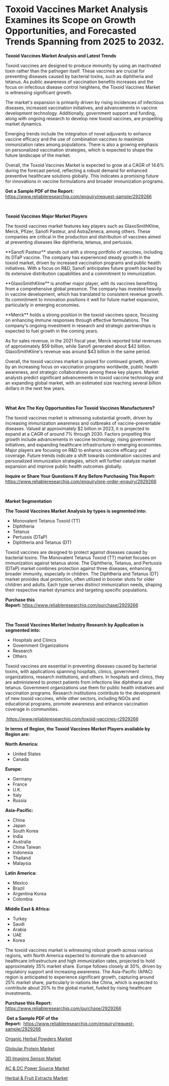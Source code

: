 <p><h1>Toxoid Vaccines Market Analysis Examines its Scope on Growth Opportunities, and Forecasted Trends Spanning from 2025 to 2032.</h1></p><p><strong>Toxoid Vaccines Market Analysis and Latest Trends</strong></p>
<p><p>Toxoid vaccines are designed to produce immunity by using an inactivated toxin rather than the pathogen itself. These vaccines are crucial for preventing diseases caused by bacterial toxins, such as diphtheria and tetanus. As public awareness of vaccination benefits increases and the focus on infectious disease control heightens, the Toxoid Vaccines Market is witnessing significant growth. </p><p>The market's expansion is primarily driven by rising incidences of infectious diseases, increased vaccination initiatives, and advancements in vaccine development technology. Additionally, government support and funding, along with ongoing research to develop new toxoid vaccines, are propelling market dynamics. </p><p>Emerging trends include the integration of novel adjuvants to enhance vaccine efficacy and the use of combination vaccines to maximize immunization rates among populations. There is also a growing emphasis on personalized vaccination strategies, which is expected to shape the future landscape of the market. </p><p>Overall, the Toxoid Vaccines Market is expected to grow at a CAGR of 14.6% during the forecast period, reflecting a robust demand for enhanced preventive healthcare solutions globally. This indicates a promising future for innovations in vaccine formulations and broader immunization programs.</p></p>
<p><strong>Get a Sample PDF of the Report:&nbsp;</strong> <a href="https://www.reliableresearchiq.com/enquiry/request-sample/2929266?utm_campaign=1140&utm_medium=2&utm_source=Github&utm_content=ia&utm_term=12032025&utm_id=toxoid-vaccines">https://www.reliableresearchiq.com/enquiry/request-sample/2929266</a></p>
<p>&nbsp;</p>
<p><strong>Toxoid Vaccines Major Market Players</strong></p>
<p><p>The toxoid vaccines market features key players such as GlaxoSmithKline, Merck, Pfizer, Sanofi Pasteur, and AstraZeneca, among others. These companies are critical in the production and distribution of vaccines aimed at preventing diseases like diphtheria, tetanus, and pertussis.</p><p>**Sanofi Pasteur** stands out with a strong portfolio of vaccines, including its DTaP vaccine. The company has experienced steady growth in the toxoid market, driven by increased vaccination programs and public health initiatives. With a focus on R&D, Sanofi anticipates future growth backed by its extensive distribution capabilities and a commitment to immunization.</p><p>**GlaxoSmithKline** is another major player, with its vaccines benefiting from a comprehensive global presence. The company has invested heavily in vaccine development, which has translated to consistent revenue growth. Its commitment to innovation positions it well for future market expansion, particularly in emerging economies.</p><p>**Merck** holds a strong position in the toxoid vaccines space, focusing on enhancing immune responses through effective formulations. The company's ongoing investment in research and strategic partnerships is expected to fuel growth in the coming years.</p><p>As for sales revenue, in the 2021 fiscal year, Merck reported total revenues of approximately $59 billion, while Sanofi generated about $42 billion. GlaxoSmithKline's revenue was around $43 billion in the same period. </p><p>Overall, the toxoid vaccines market is poised for continued growth, driven by an increasing focus on vaccination programs worldwide, public health awareness, and strategic collaborations among these key players. Market analysts predict significant advancements in toxoid vaccine technology and an expanding global market, with an estimated size reaching several billion dollars in the next few years.</p></p>
<p>&nbsp;</p>
<p><strong>What Are The Key Opportunities For Toxoid Vaccines Manufacturers?</strong></p>
<p><p>The toxoid vaccines market is witnessing substantial growth, driven by increasing immunization awareness and outbreaks of vaccine-preventable diseases. Valued at approximately $2 billion in 2023, it is projected to expand at a CAGR of around 7% through 2030. Factors propelling this growth include advancements in vaccine technology, rising government initiatives, and expanding healthcare infrastructure in emerging economies. Major players are focusing on R&D to enhance vaccine efficacy and coverage. Future trends indicate a shift towards combination vaccines and personalized immunization strategies, which will further catalyze market expansion and improve public health outcomes globally.</p></p>
<p><strong>Inquire or Share Your Questions If Any Before Purchasing This Report:</strong> <a href="https://www.reliableresearchiq.com/enquiry/pre-order-enquiry/2929266?utm_campaign=1140&utm_medium=2&utm_source=Github&utm_content=ia&utm_term=12032025&utm_id=toxoid-vaccines">https://www.reliableresearchiq.com/enquiry/pre-order-enquiry/2929266</a></p>
<p>&nbsp;</p>
<p><strong>Market Segmentation</strong></p>
<p><strong>The Toxoid Vaccines Market Analysis by types is segmented into:</strong></p>
<p><ul><li>Monovalent Tetanus Toxoid (TT)</li><li>Diphtheria</li><li>Tetanus</li><li>Pertussis (DTaP)</li><li>Diphtheria and Tetanus (DT)</li></ul></p>
<p><p>Toxoid vaccines are designed to protect against diseases caused by bacterial toxins. The Monovalent Tetanus Toxoid (TT) market focuses on immunization against tetanus alone. The Diphtheria, Tetanus, and Pertussis (DTaP) market combines protection against three diseases, enhancing broader immunity, especially in children. The Diphtheria and Tetanus (DT) market provides dual protection, often utilized in booster shots for older children and adults. Each type serves distinct immunization needs, shaping their respective market dynamics and targeting specific populations.</p></p>
<p><strong>Purchase this Report:&nbsp;</strong><a href="https://www.reliableresearchiq.com/purchase/2929266?utm_campaign=1140&utm_medium=2&utm_source=Github&utm_content=ia&utm_term=12032025&utm_id=toxoid-vaccines">https://www.reliableresearchiq.com/purchase/2929266</a></p>
<p>&nbsp;</p>
<p><strong>The Toxoid Vaccines Market Industry Research by Application is segmented into:</strong></p>
<p><ul><li>Hospitals and Clinics</li><li>Government Organizations</li><li>Research</li><li>Others</li></ul></p>
<p><p>Toxoid vaccines are essential in preventing diseases caused by bacterial toxins, with applications spanning hospitals, clinics, government organizations, research institutions, and others. In hospitals and clinics, they are administered to protect patients from infections like diphtheria and tetanus. Government organizations use them for public health initiatives and vaccination programs. Research institutions contribute to the development of new toxoid vaccines, while other sectors, including NGOs and educational programs, promote awareness and enhance vaccination coverage in communities.</p></p>
<p><a href="https://www.reliableresearchiq.com/toxoid-vaccines-r2929266?utm_campaign=1140&utm_medium=2&utm_source=Github&utm_content=ia&utm_term=12032025&utm_id=toxoid-vaccines">&nbsp;https://www.reliableresearchiq.com/toxoid-vaccines-r2929266</a></p>
<p><strong>In terms of Region, the Toxoid Vaccines Market Players available by Region are:</strong></p>
<p>
    <p> <strong> North America: </strong>
        <ul>
            <li>United States</li>
            <li>Canada</li>
        </ul>
        </p> 
    <p> <strong> Europe: </strong>
        <ul>
            <li>Germany</li>
            <li>France</li>
            <li>U.K.</li>
            <li>Italy</li>
            <li>Russia</li>
        </ul>
        </p> 
    <p> <strong> Asia-Pacific: </strong>
        <ul>
            <li>China</li>
            <li>Japan</li>
            <li>South Korea</li>
            <li>India</li>
            <li>Australia</li>
            <li>China Taiwan</li>
            <li>Indonesia</li>
            <li>Thailand</li>
            <li>Malaysia</li>
        </ul>
        </p> 
    <p> <strong> Latin America: </strong>
        <ul>
            <li>Mexico</li>
            <li>Brazil</li>
            <li>Argentina Korea</li>
            <li>Colombia</li>
        </ul>
        </p> 
    <p> <strong> Middle East & Africa: </strong>
        <ul>
            <li>Turkey</li>
            <li>Saudi</li>
            <li>Arabia</li>
            <li>UAE</li>
            <li>Korea</li>
        </ul>
    </p>
    </p>
<p><p>The toxoid vaccines market is witnessing robust growth across various regions, with North America expected to dominate due to advanced healthcare infrastructure and high immunization rates, projected to hold approximately 35% market share. Europe follows closely at 30%, driven by regulatory support and increasing awareness. The Asia-Pacific (APAC) region is anticipated to experience significant growth, capturing around 25% market share, particularly in nations like China, which is expected to contribute about 20% to the global market, fueled by rising healthcare investments.</p></p>
<p><strong>Purchase this Report: </strong><a href="https://www.reliableresearchiq.com/purchase/2929266?utm_campaign=1140&utm_medium=2&utm_source=Github&utm_content=ia&utm_term=12032025&utm_id=toxoid-vaccines">https://www.reliableresearchiq.com/purchase/2929266</a></p>
<p>&nbsp;<strong>Get a Sample PDF of the Report:&nbsp;&nbsp;</strong><a href="https://www.reliableresearchiq.com/enquiry/request-sample/2929266?utm_campaign=1140&utm_medium=2&utm_source=Github&utm_content=ia&utm_term=12032025&utm_id=toxoid-vaccines">https://www.reliableresearchiq.com/enquiry/request-sample/2929266</a></p>
<p><strong></strong></p>
<p><p><a href="https://github.com/spehnluenaru/Market-Research-Report-List-1/blob/main/organic-herbal-powders-market.md?utm_campaign=1140&utm_medium=2&utm_source=Github&utm_content=ia&utm_term=12032025&utm_id=toxoid-vaccines">Organic Herbal Powders Market</a></p><p><a href="https://github.com/kluviabolofo/Market-Research-Report-List-1/blob/main/globular-protein-market.md?utm_campaign=1140&utm_medium=2&utm_source=Github&utm_content=ia&utm_term=12032025&utm_id=toxoid-vaccines">Globular Protein Market</a></p><p><a href="https://github.com/thapabylers2/Market-Research-Report-List-1/blob/main/3d-imaging-sensor-market.md?utm_campaign=1140&utm_medium=2&utm_source=Github&utm_content=ia&utm_term=12032025&utm_id=toxoid-vaccines">3D Imaging Sensor Market</a></p><p><a href="https://github.com/muskoaizahfi/Market-Research-Report-List-1/blob/main/ac-dc-power-source-market.md?utm_campaign=1140&utm_medium=2&utm_source=Github&utm_content=ia&utm_term=12032025&utm_id=toxoid-vaccines">AC & DC Power Source Market</a></p><p><a href="https://github.com/ryantindyaiz/Market-Research-Report-List-1/blob/main/herbal-fruit-extracts-market.md?utm_campaign=1140&utm_medium=2&utm_source=Github&utm_content=ia&utm_term=12032025&utm_id=toxoid-vaccines">Herbal & Fruit Extracts Market</a></p></p>